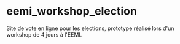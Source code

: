 # eemi_workshop_election
Site de vote en ligne pour les elections, prototype réalisé lors d'un workshop de 4 jours à l'EEMI. 
